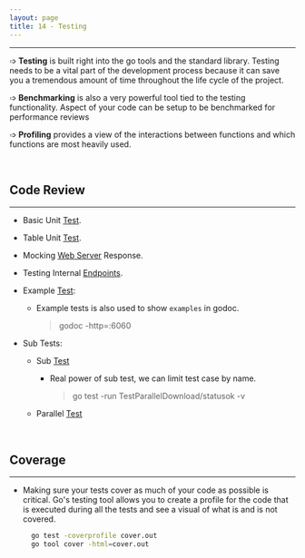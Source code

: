 ```yaml
---
layout: page
title: 14 - Testing
---
```

***

➩ **Testing** is built right into the go tools and the standard library. Testing needs to be a vital part of the development process because it can save you a tremendous amount of time throughout the life cycle of the project.

➩ **Benchmarking** is also a very powerful tool tied to the testing functionality. Aspect of your code can be setup to be benchmarked for performance reviews

➩ **Profiling** provides a view of the interactions between functions and which functions are most heavily used.

&nbsp;

## Code Review
***

- Basic Unit [Test](https://github.com/g-kutty/go-code/blob/master/testing/tests/example1/download_test.go).

- Table Unit [Test](https://github.com/g-kutty/go-code/blob/master/testing/tests/example2/table_test.go).

- Mocking [Web Server](https://github.com/g-kutty/go-code/blob/master/testing/tests/example3/web_test.go) Response.

- Testing Internal [Endpoints](https://github.com/g-kutty/go-code/blob/master/testing/tests/example4/handlers/handler_test.go).

- Example [Test](https://github.com/g-kutty/go-code/blob/master/testing/tests/example4/handlers/handler_example_test.go):

  - Example tests is also used to show `examples` in godoc.

    > godoc -http=:6060

- Sub Tests:

  - Sub [Test](https://github.com/g-kutty/go-code/blob/master/testing/tests/example5/sub_test.go)

    - Real power of sub test, we can limit test case by name.

        > go test -run TestParallelDownload/statusok -v

  - Parallel [Test](https://github.com/g-kutty/go-code/blob/master/testing/tests/example5/sub_parallel_test.go)

&nbsp;

## Coverage
***

- Making sure your tests cover as much of your code as possible is critical. Go's testing tool allows you to create a profile for the code that is executed during all the tests and see a visual of what is and is not covered.

  ```sh
    go test -coverprofile cover.out
    go tool cover -html=cover.out
  ```
